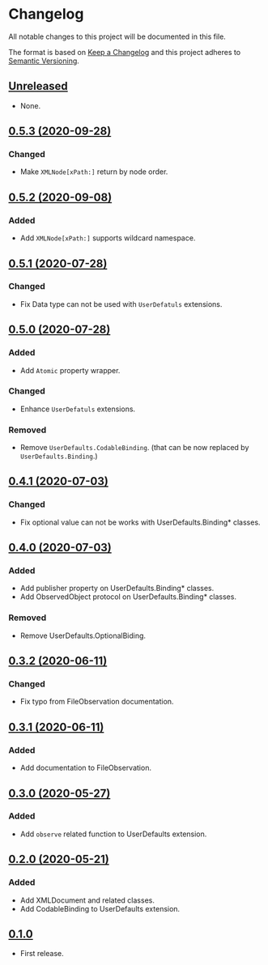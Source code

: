 # Changelog

All notable changes to this project will be documented in this file.

The format is based on [Keep a Changelog](http://keepachangelog.com/en/1.0.0/)
and this project adheres to [Semantic Versioning](http://semver.org/spec/v2.0.0.html).

## [Unreleased]

* None.

## [0.5.3 (2020-09-28)]

### Changed

* Make `XMLNode[xPath:]` return by node order.

## [0.5.2 (2020-09-08)]

### Added

* Add `XMLNode[xPath:]` supports wildcard namespace.

## [0.5.1 (2020-07-28)]

### Changed

* Fix Data type can not be used with `UserDefatuls` extensions.

## [0.5.0 (2020-07-28)]

### Added

* Add `Atomic` property wrapper.

### Changed

* Enhance `UserDefatuls` extensions.

### Removed

* Remove `UserDefaults.CodableBinding`. (that can be now replaced by `UserDefaults.Binding`.)

## [0.4.1 (2020-07-03)]

### Changed

* Fix optional value can not be works with UserDefaults.Binding* classes.

## [0.4.0 (2020-07-03)]

### Added

* Add publisher property on UserDefaults.Binding* classes.
* Add ObservedObject protocol on UserDefaults.Binding* classes.

### Removed

* Remove UserDefaults.OptionalBiding.

## [0.3.2 (2020-06-11)]

### Changed

* Fix typo from FileObservation documentation.

## [0.3.1 (2020-06-11)]

### Added

* Add documentation to FileObservation.

## [0.3.0 (2020-05-27)]

### Added

* Add `observe` related function to UserDefaults extension.

## [0.2.0 (2020-05-21)]

### Added

* Add XMLDocument and related classes.
* Add CodableBinding to UserDefaults extension.

## [0.1.0]

* First release.

[Unreleased]: https://github.com/ridi/RIDIFoundation-iOS/compare/0.5.3...HEAD
[0.5.3 (2020-09-28)]: https://github.com/ridi/RIDIFoundation-iOS/compare/0.5.2...0.5.3
[0.5.2 (2020-09-08)]: https://github.com/ridi/RIDIFoundation-iOS/compare/0.5.1...0.5.2
[0.5.1 (2020-07-28)]: https://github.com/ridi/RIDIFoundation-iOS/compare/0.5.0...0.5.1
[0.5.0 (2020-07-28)]: https://github.com/ridi/RIDIFoundation-iOS/compare/0.4.1...0.5.0
[0.4.1 (2020-07-03)]: https://github.com/ridi/RIDIFoundation-iOS/compare/0.4.0...0.4.1
[0.4.0 (2020-07-03)]: https://github.com/ridi/RIDIFoundation-iOS/compare/0.3.2...0.4.0
[0.3.2 (2020-06-11)]: https://github.com/ridi/RIDIFoundation-iOS/compare/0.3.1...0.3.2
[0.3.1 (2020-06-11)]: https://github.com/ridi/RIDIFoundation-iOS/compare/0.3.0...0.3.1
[0.3.0 (2020-05-27)]: https://github.com/ridi/RIDIFoundation-iOS/compare/0.2.0...0.3.0
[0.2.0 (2020-05-21)]: https://github.com/ridi/RIDIFoundation-iOS/compare/0.1.0...0.2.0
[0.1.0]: https://github.com/ridi/RIDIFoundation-iOS/releases/tag/0.1.0

